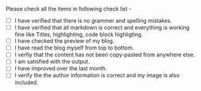 Please check all the items in following check list - 
- [ ] I have verified that there is no grammer and spelling mistakes. 
- [ ] I have verified that all markdown is correct and everything is working fine like Titles, highlighting, code block highligting. 
- [ ] I have checked the preview of my blog. 
- [ ] I have read the blog myself from top to bottom.
- [ ] I verfiy that the content has not been copy-pasted from anywhere else. 
- [ ] I am satisfied with the output. 
- [ ] I have improved over the last month.
- [ ] I verify the the author information is correct and my image is also included. 

